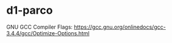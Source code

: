 # d1-parco

GNU GCC Compiler Flags:
https://gcc.gnu.org/onlinedocs/gcc-3.4.4/gcc/Optimize-Options.html

